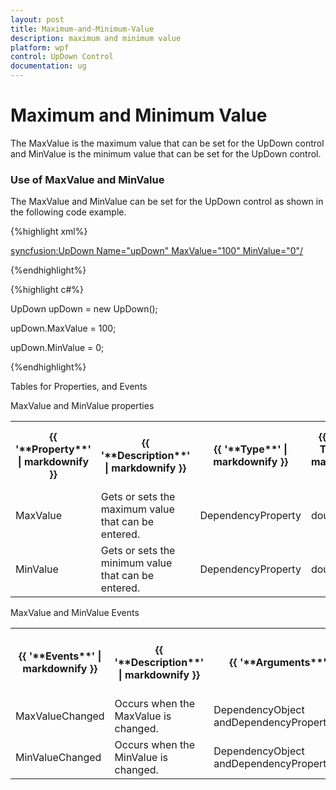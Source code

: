 ```yaml
---
layout: post
title: Maximum-and-Minimum-Value
description: maximum and minimum value
platform: wpf
control: UpDown Control
documentation: ug
---
```


# Maximum and Minimum Value

The MaxValue is the maximum value that can be set for the UpDown control and MinValue is the minimum value that can be set for the UpDown control.

### Use of MaxValue and MinValue

The MaxValue and MinValue can be set for the UpDown control as shown in the following code example.

{%highlight xml%}

<syncfusion:UpDown Name="upDown" MaxValue="100" MinValue="0"/>

{%endhighlight%}

{%highlight c#%}

UpDown upDown = new UpDown();

upDown.MaxValue = 100;

upDown.MinValue = 0;

{%endhighlight%}

Tables for Properties, and Events

MaxValue and MinValue properties

<table>
<tr>
<th>
{{ '**Property**' | markdownify }}</th><th>
{{ '**Description**' | markdownify }}</th><th>
{{ '**Type**' | markdownify }}</th><th>
{{ '**Data Type**' | markdownify }}</th><th>
{{ '**Reference links**' | markdownify }}</th></tr>
<tr>
<td>
MaxValue</td><td>
Gets or sets the maximum value that can be entered.</td><td>
DependencyProperty</td><td>
double</td><td>
Not applicable.</td></tr>
<tr>
<td>
MinValue</td><td>
Gets or sets the minimum value that can be entered.</td><td>
DependencyProperty</td><td>
double</td><td>
Not applicable.</td></tr>
</table>

MaxValue and MinValue Events

<table>
<tr>
<th>
{{ '**Events**' | markdownify }}</th><th>
{{ '**Description**' | markdownify }}</th><th>
{{ '**Arguments**' | markdownify }}</th><th>
{{ '**Type**' | markdownify }}</th><th>
{{ '**Reference links**' | markdownify }}</th></tr>
<tr>
<td>
MaxValueChanged</td><td>
Occurs when the MaxValue is changed.</td><td>
DependencyObject andDependencyPropertyChangedEventArgs.</td><td>
PropertyChangedCallback</td><td>
Not applicable.</td></tr>
<tr>
<td>
MinValueChanged</td><td>
Occurs when the MinValue is changed.</td><td>
DependencyObject andDependencyPropertyChangedEventArgs. </td><td>
PropertyChangedCallback</td><td>
Not applicable.</td></tr>
</table>


